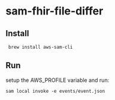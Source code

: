 # sam-fhir-file-differ


## Install

```
 brew install aws-sam-cli
 ```

## Run

setup the AWS_PROFILE variable and run:

```
sam local invoke -e events/event.json
```
